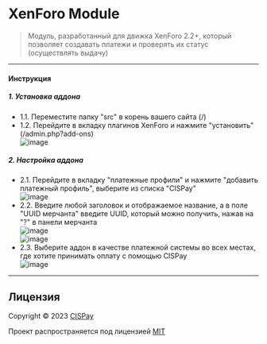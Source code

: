 # XenForo Module
> Модуль, разработанный для движка XenForo 2.2+, который позволяет создавать платежи и проверять их статус (осуществлять выдачу)

---
#### Инструкция
##### 1. Установка аддона
- 1.1. Переместите папку "src" в корень вашего сайта (/)
- 1.2. Перейдите в вкладку плагинов XenForo и нажмите "установить" (/admin.php?add-ons)  
![image](https://github.com/CISPay/XenForoModule/assets/102430482/da6c2278-bfc2-475a-bcb6-c998f7fe40f7)  
##### 2. Настройка аддона
- 2.1. Перейдите в вкладку "платежные профили" и нажмите "добавить платежный профиль", выберите из списка "CISPay"  
![image](https://github.com/CISPay/XenForoModule/assets/102430482/743ab343-1c72-44f3-8034-f6b13dd7008f)  
- 2.2. Введите любой заголовок и отображаемое название, а в поле "UUID мерчанта" введите UUID, который можно получить, нажав на "?" в панели мерчанта  
![image](https://github.com/CISPay/XenForoModule/assets/102430482/488ad9dd-7f54-4d27-a32a-c23fdda21c7d)  
![image](https://github.com/CISPay/XenForoModule/assets/102430482/4c5f09cf-de1e-4c6b-842f-e0369764eaf0)  
- 2.3. Выберите аддон в качестве платежной системы во всех местах, где хотите принимать оплату с помощью CISPay  
![image](https://github.com/CISPay/XenForoModule/assets/102430482/0eabfc8a-8f27-4ab5-bd33-7b0e73ff9881)  

---

## Лицензия

Copyright © 2023 [CISPay](https://github.com/CISPay)

Проект распространяется под лицензией [MIT](license)
